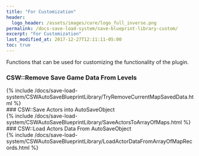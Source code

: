 ```yaml
---
title: "For Customization"
header:
  logo_header: /assets/images/core/logo_full_inverse.png
permalink: /docs-save-load-system/save-blueprint-library-custom/
excerpt: "For Customization"
last_modified_at: 2017-12-27T12:11:11-05:00
toc: true
---
```


Functions that can be used for customizing the functionality of the plugin.
### CSW::Remove Save Game Data From Levels
<div>
{% include /docs/save-load-system/CSWAutoSaveBlueprintLibrary/TryRemoveCurrentMapSavedData.html %}
</div>
### CSW::Save Actors into AutoSaveObject
<div>
{% include /docs/save-load-system/CSWAutoSaveBlueprintLibrary/SaveActorsToArrayOfMaps.html %}
</div>
### CSW::Load Actors Data From AutoSaveObject
<div>
{% include /docs/save-load-system/CSWAutoSaveBlueprintLibrary/LoadActorDataFromArrayOfMapRecords.html %}
</div>